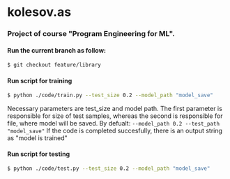 # kolesov.as
### Project of course "Program Engineering for ML".

#### Run the current branch as follow:
```bash
$ git checkout feature/library
``` 


#### Run script for training
```bash
$ python ./code/train.py --test_size 0.2 --model_path "model_save"
``` 
Necessary parameters are test_size and model path. The first parameter is responsible for size of test samples, whereas the second is responsible for file, where model will be saved. By defualt:
 `--model_path 0.2
 --test_path "model_save"` 
If the code is completed succesfully, there is an output string as "model is trained"

#### Run script for testing
```bash
$ python ./code/test.py --test_size 0.2 --model_path "model_save"
``` 






 

